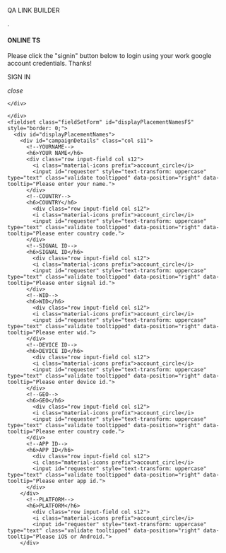 QA LINK BUILDER

<html>

<head>

  <link href='https://fonts.googleapis.com/css?family=Open+Sans:400,300,300italic,400italic,600' rel='stylesheet' type='text/css'>
  <link href="https://fonts.googleapis.com/css?family=Roboto:300,400,500,700" rel="stylesheet">
  <link href="https://fonts.googleapis.com/icon?family=Material+Icons" rel="stylesheet">
  <!-- <script src="https://appsforoffice.microsoft.com/lib/1/hosted/Office.js" type="text/javascript"></script> -->
  <link href='https://fonts.googleapis.com/css?family=Open+Sans:400,300,300italic,400italic,600' rel='stylesheet' type='text/css'>
  <script src="https://cdnjs.cloudflare.com/ajax/libs/xlsx/0.8.0/jszip.js"></script>
  <script src="https://cdnjs.cloudflare.com/ajax/libs/xlsx/0.8.0/xlsx.js"></script>.
  <script src="https://apis.google.com/js/client.js"></script>
  <script src="https://ajax.googleapis.com/ajax/libs/jquery/1.7.2/jquery.min.js"></script>

  <!--Import Google Icon Font-->
  <link href="https://fonts.googleapis.com/icon?family=Material+Icons" rel="stylesheet">
  <script src="https://ajax.googleapis.com/ajax/libs/jquery/3.1.0/jquery.min.js"></script>
  <!-- <script src="https://cdn.jsdelivr.net/gh/linways/table-to-excel@v1.0.4/dist/tableToExcel.js"></script> -->
  <script src="https://cdnjs.cloudflare.com/ajax/libs/jquery/1.12.4/jquery.js"></script>
  <script src="https://rawgit.com/unconditional/jquery-table2excel/master/src/jquery.table2excel.js"></script>
  <script src="https://cdn.jsdelivr.net/gh/linways/table-to-excel@v1.0.4/dist/tableToExcel.js"></script>

  <!--Import materialize.css-->
  <link type="text/css" rel="stylesheet" href="css/materialize.min.css" media="screen,projection" />
  <!--Let browser know website is optimized for mobile-->
  <meta name="viewport" content="width=device-width, initial-scale=1.0" />
  <script type="text/javascript" src="js\materialize.min.js"></script>
  <script type="text/javascript" src="js\traffickingrequestform.js"></script>
  <script type="text/javascript" src="js\createTSTable.js"></script>
  <script type="text/javascript" src="data\countries.json"></script>
  <script type="text/javascript" src="data\countriesLL.json"></script>
  <script type="text/javascript" src="data\networkNamesList.json"></script>
  <script type="text/javascript" src="data\agencyNamesList.json"></script>
  <script type="text/javascript" src="data\brands.json"></script>
  <script type="text/javascript" src="data\platforms.json"></script>
  <script type="text/javascript" src="data\countries.json"></script>
  <script type="text/javascript" src="data\budgetCodes.json"></script>
  <script type="text/javascript" src="data\platformCodes.json"></script>
  <script type="text/javascript" src="data\buyingPlatforms.json"></script>
  <script type="text/javascript" src="data\brandImages.json"></script>
  <script type="text/javascript" src="data\budgets.json"></script>
  <script type="text/javascript" src="data\kpis.json"></script>
  <script type="text/javascript" src="data\buyingMetrics.json"></script>
  <script type="text/javascript" src="data\dimensionsArr.json"></script>
  <script type="text/javascript" src="data\dimensionsBannerArr.json"></script>
  <script type="text/javascript" src="data\dimensionsVideoArr.json"></script>
  <script type="text/javascript" src="data\advertIdsDCM.json"></script>
  <script type="text/javascript" src="data\siteIdsDCM.json"></script>

  <title>SUBMIT QA DETAILS</title>

  <!-- <style>
    table#placementTable {
      width: 95%;
      margin: 0 auto;
    }
    table#placementTable th,
    table#placementTable td {
      font-weight: normal;
      font-size: 12px;
    }
  </style> -->
</head>

<body>
  <!-- Sign In Modal Trigger -->
  <a id="signInModal" style="display:none" class="waves-effect waves-light btn modal-trigger signInModal" href="#modalInitial">Modal</a>

  <!-- Modal Structure -->
  <div id="modalInitial" class="modal">
    <a id="closeModal" style="display:none" class="waves-effect waves-teal btn-flat right modal-close"><i class="material-icons">close</i></a>
    <div class="modal-content">
      <h4>ONLINE TS</h4>
      <p>Please click the "signin" button below to login using your work google account credentials. Thanks!</p>
    </div>
    <div class="modal-footer">
      <a id="signinOnLoad" class="waves-effect waves-light btn" onclick="handleSignInClick()">SIGN IN</a>
    </div>
  </div>
  <!-- <blockquote>LINK BUILDER FORM</blockquote> -->

  <!-- Modal Trigger -->
  <a id="modal-trigger" style="display:none" class="waves-effect waves-light btn modal-trigger" href="#modal1">Modal</a>
  <div id="modal1" class="modal">
    <a id="closeModal" class="waves-effect waves-teal btn-flat right modal-close"><i class="material-icons">close</i></a>
    <div class="modal-content">
      <!-- <h4>OOPS! You probably missed something!</h4> -->
      <p id="modal1text"></p>
    </div>
    <div class="modal-footer">

    </div>
  </div>
  <div class="row container left">

    </div>
    <fieldset class="fieldSetForm" id="displayPlacementNamesFS" style="border: 0;">
      <div id="displayPlacementNames">
        <div id="campaignDetails" class="col s11">
          <!--YOURNAME-->
          <h6>YOUR NAME</h6>
          <div class="row input-field col s12">
            <i class="material-icons prefix">account_circle</i>
            <input id="requester" style="text-transform: uppercase" type="text" class="validate tooltipped" data-position="right" data-tooltip="Please enter your name.">
          </div>
          <!--COUNTRY-->
          <h6>COUNTRY</h6>
            <div class="row input-field col s12">
            <i class="material-icons prefix">account_circle</i>
            <input id="requester" style="text-transform: uppercase" type="text" class="validate tooltipped" data-position="right" data-tooltip="Please enter country code.">
          </div>
          <!--SIGNAL ID-->
          <h6>SIGNAL ID</h6>
            <div class="row input-field col s12">
            <i class="material-icons prefix">account_circle</i>
            <input id="requester" style="text-transform: uppercase" type="text" class="validate tooltipped" data-position="right" data-tooltip="Please enter signal id.">
          </div>
          <!--WID-->
          <h6>WID</h6>
            <div class="row input-field col s12">
            <i class="material-icons prefix">account_circle</i>
            <input id="requester" style="text-transform: uppercase" type="text" class="validate tooltipped" data-position="right" data-tooltip="Please enter wid.">
          </div>
          <!--DEVICE ID-->
          <h6>DEVICE ID</h6>
            <div class="row input-field col s12">
            <i class="material-icons prefix">account_circle</i>
            <input id="requester" style="text-transform: uppercase" type="text" class="validate tooltipped" data-position="right" data-tooltip="Please enter device id.">
          </div>
          <!--GEO-->
          <h6>GEO</h6>
            <div class="row input-field col s12">
            <i class="material-icons prefix">account_circle</i>
            <input id="requester" style="text-transform: uppercase" type="text" class="validate tooltipped" data-position="right" data-tooltip="Please enter country code.">
          </div>
          <!--APP ID-->
          <h6>APP ID</h6>
            <div class="row input-field col s12">
            <i class="material-icons prefix">account_circle</i>
            <input id="requester" style="text-transform: uppercase" type="text" class="validate tooltipped" data-position="right" data-tooltip="Please enter app id.">
          </div>
        </div>
          <!--PLATFORM-->
          <h6>PLATFORM</h6>
            <div class="row input-field col s12">
            <i class="material-icons prefix">account_circle</i>
            <input id="requester" style="text-transform: uppercase" type="text" class="validate tooltipped" data-position="right" data-tooltip="Please iOS or Android.">
        </div>
  </script>
  <script async defer src="https://apis.google.com/js/api.js" onload="this.onload=function(){};handleClientLoad()" onreadystatechange="if (this.readyState === 'complete') this.onload()">
  </script>

</body>

</html>
